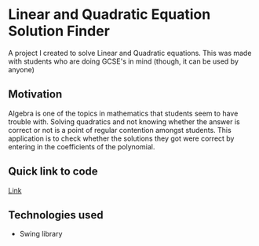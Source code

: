 # Linear and Quadratic Equation Solution Finder
A project I created to solve Linear and Quadratic equations. This was made with students who are doing GCSE's in mind (though, it can be used by anyone)
## Motivation
Algebra is one of the topics in mathematics that students seem to have trouble with. Solving quadratics and not knowing whether the answer is correct or not 
is a point of regular contention amongst students. This application is to check whether the solutions they got were correct by entering in the coefficients of
the polynomial.
## Quick link to code
[Link](https://github.com/PSReyat/Linear-and-Quadratic-Equation-Solution-Finder/tree/master/src)
## Technologies used
- Swing library
